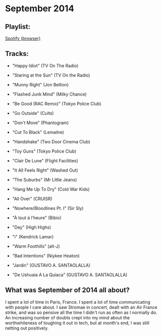 # September 2014

## Playlist:

[Spotify (browser)](http://open.spotify.com/user/1237892664/playlist/36RQDQ66SG6R0HXoXMvLRg)

## Tracks:

- "Happy Idiot" (TV On The Radio)

- "Staring at the Sun" (TV On the Radio)

- "Munny Right" (Jon Bellion)

- "Flashed Junk Mind" (Milky Chance)

- "Be Good (RAC Remix)" (Tokyo Police Club)

- "Go Outside" (Cults)

- "Don't Move" (Phantogram)

- "Cut To Black" (Lemaitre)

- "Handshake" (Two Door Cinema Club)

- "Toy Guns" (Tokyo Police Club)

- "Clair De Lune" (Flight Facilities)

- "It All Feels Right" (Washed Out)

- "The Suburbs" (Mr Little Jeans)

- "Hang Me Up To Dry" (Cold War Kids)

- "All Over" (CRUISR)

- "Nowhere/Bloodlines Pt. I" (Sir Sly)

- "À tout à l'heure" (Bibio)

- "Dey" (High Highs)

- "i" (Kendrick Lamar)

- "Warm Foothills" (alt-J)

- "Bad Intentions" (Niykee Heaton)

- "Jardin" (GUSTAVO A. SANTAOLALLA)

- "De Ushuaia A La Quiaca" (GUSTAVO A. SANTAOLALLA)

## What was September of 2014 all about?

I spent a lot of time in Paris, France. I spent a lot of time communicating with people I care about. I saw Stromae in concert, dealt with an Air France strike, and was so pensive all the time I didn't run as often as I normally do. An increasing number of doubts crept into my mind about the worthwhileness of toughing it out in tech, but at month's end, I was still netting out positively.
